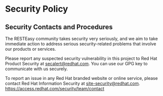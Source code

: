 # Security Policy

## Security Contacts and Procedures

The RESTEasy community takes security very seriously, and we aim to take immediate action to address serious
security-related problems that involve our products or services.

Please report any suspected security vulnerability in this project to Red Hat Product Security at secalert@redhat.com.
You can use our GPG key to communicate with us securely.

To report an issue in any Red Hat branded website or online service, please contact Red Hat Information Security at
site-security@redhat.com.
https://access.redhat.com/security/team/contact
